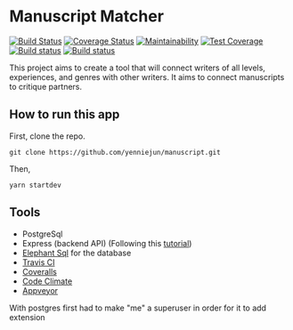 
# Manuscript Matcher


[![Build Status](https://travis-ci.com/yenniejun/manuscript.svg?branch=master)](https://travis-ci.com/yenniejun/manuscript) [![Coverage Status](https://coveralls.io/repos/github/yenniejun/manuscript/badge.svg?branch=master)](https://coveralls.io/github/yenniejun/manuscript?branch=master) [![Maintainability](https://api.codeclimate.com/v1/badges/e8de698ca64cfa8c646a/maintainability)](https://codeclimate.com/github/yenniejun/manuscript/maintainability) [![Test Coverage](https://api.codeclimate.com/v1/badges/e8de698ca64cfa8c646a/test_coverage)](https://codeclimate.com/github/yenniejun/manuscript/test_coverage) [![Build status](https://ci.appveyor.com/api/projects/status/rsf60wdxddadh7wl?svg=true)](https://ci.appveyor.com/project/yenniejun/manuscript) [![Build status](https://ci.appveyor.com/api/projects/status/rsf60wdxddadh7wl/branch/master?svg=true)](https://ci.appveyor.com/project/yenniejun/manuscript/branch/master)


This project aims to create a tool that will connect writers of all levels, experiences, and genres with other writers. It aims to connect manuscripts to critique partners.




## How to run this app
First, clone the repo.
```
git clone https://github.com/yenniejun/manuscript.git
```

Then,
```
yarn startdev
```

## Tools
* PostgreSql
* Express (backend API) (Following this [tutorial](https://www.smashingmagazine.com/2020/04/express-api-backend-project-postgresql/))
* [Elephant Sql](https://api.elephantsql.com/console/dfc2ee2b-49ba-4258-826c-a66c13c8df58/details) for the database
* [Travis CI](https://travis-ci.com/github/yenniejun/manuscript/settings)
* [Coveralls](https://coveralls.io/github/yenniejun/manuscript)
* [Code Climate](https://codeclimate.com/github/yenniejun/manuscript)
* [Appveyor](https://ci.appveyor.com/project/yenniejun/manuscript/)


With postgres
first had to make "me" a superuser in order for it to add extension